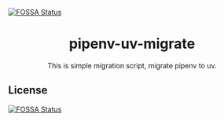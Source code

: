 [![FOSSA Status](https://app.fossa.com/api/projects/git%2Bgithub.com%2Fyhino%2Fpipenv-uv-migrate.svg?type=shield)](https://app.fossa.com/projects/git%2Bgithub.com%2Fyhino%2Fpipenv-uv-migrate?ref=badge_shield)

<h1 align="center">pipenv-uv-migrate</h1>
<p align="center">This is simple migration script, migrate pipenv to uv.</p>


## License
[![FOSSA Status](https://app.fossa.com/api/projects/git%2Bgithub.com%2Fyhino%2Fpipenv-uv-migrate.svg?type=large)](https://app.fossa.com/projects/git%2Bgithub.com%2Fyhino%2Fpipenv-uv-migrate?ref=badge_large)